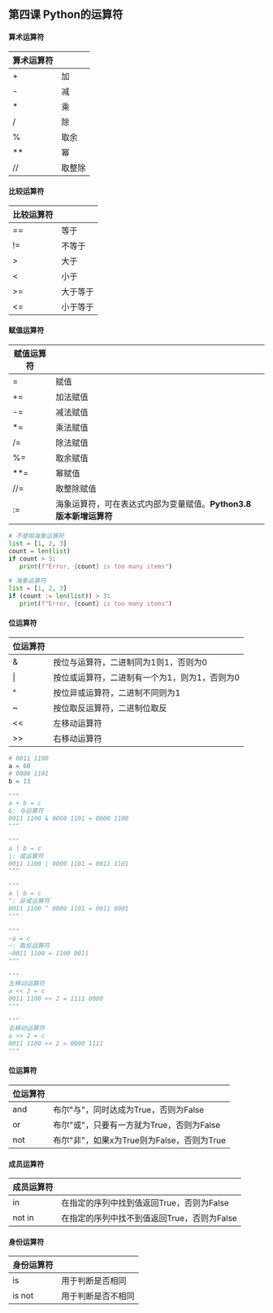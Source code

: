 ## 第四课 Python的运算符

#### 算术运算符

| 算术运算符 |        |
| ---------- | ------ |
| +          | 加     |
| -          | 减     |
| *          | 乘     |
| /          | 除     |
| %          | 取余   |
| **         | 幂     |
| //         | 取整除 |

#### 比较运算符

| 比较运算符 |          |
| ---------- | -------- |
| ==         | 等于     |
| !=         | 不等于   |
| >          | 大于     |
| <          | 小于     |
| >=         | 大于等于 |
| <=         | 小于等于 |

#### 赋值运算符

| 赋值运算符 |                                                              |
| ---------- | ------------------------------------------------------------ |
| =          | 赋值                                                         |
| +=         | 加法赋值                                                     |
| -=         | 减法赋值                                                     |
| *=         | 乘法赋值                                                     |
| /=         | 除法赋值                                                     |
| %=         | 取余赋值                                                     |
| **=        | 幂赋值                                                       |
| //=        | 取整除赋值                                                   |
| :=         | 海象运算符，可在表达式内部为变量赋值。**Python3.8 版本新增运算符** |

```python
# 不使用海象运算符
list = [1, 2, 3]
count = len(list)
if count > 3:
   print(f"Error, {count} is too many items")

# 海象运算符
list = [1, 2, 3]
if (count := len(list)) > 3:
   print(f"Error, {count} is too many items")
```

#### 位运算符

| 位运算符 |                                               |
| -------- | --------------------------------------------- |
| &        | 按位与运算符，二进制同为1则1，否则为0         |
| \|       | 按位或运算符，二进制有一个为1，则为1，否则为0 |
| ^        | 按位异或运算符，二进制不同则为1               |
| ~        | 按位取反运算符，二进制位取反                  |
| <<       | 左移动运算符                                  |
| >>       | 右移动运算符                                  |

```python
# 0011 1100
a = 60	
# 0000 1101
b = 13

"""
a + b = c
&: 与运算符
0011 1100 & 0000 1101 = 0000 1100
"""

"""
a | b = c
|: 或运算符
0011 1100 | 0000 1101 = 0011 1101
"""

"""
a | b = c
^: 异或运算符
0011 1100 ^ 0000 1101 = 0011 0001
"""

"""
~a = c
~: 取反运算符
~0011 1100 = 1100 0011
"""

"""
左移动运算符
a << 2 = c
0011 1100 << 2 = 1111 0000
"""

"""
右移动运算符
a >> 2 = c
0011 1100 >> 2 = 0000 1111
"""
```

#### 位运算符

| 位运算符 |                                            |
| -------- | ------------------------------------------ |
| and      | 布尔"与"，同时达成为True，否则为False      |
| or       | 布尔"或"，只要有一方就为True，否则为False  |
| not      | 布尔"非"，如果x为True则为False，否则为True |

#### 成员运算符

| 成员运算符 |                                             |
| ---------- | ------------------------------------------- |
| in         | 在指定的序列中找到值返回True，否则为False   |
| not in     | 在指定的序列中找不到值返回True，否则为False |

#### 身份运算符

| 身份运算符 |                    |
| ---------- | ------------------ |
| is         | 用于判断是否相同   |
| is not     | 用于判断是否不相同 |
